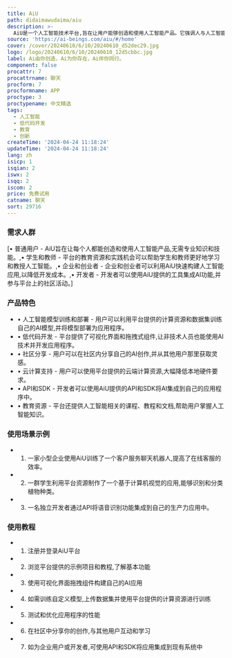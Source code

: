 ```yaml
---
title: AiU
path: didaimawudaima/aiu
description: >-
  AiU是一个人工智能技术平台,旨在让用户能够创造和使用人工智能产品。它强调人与人工智能的互动,将人工智能技术与用户需求相结合。该平台提供了一系列工具和资源,让用户能够根据自己的需求定制和开发人工智能应用。AiU的核心理念是将人工智能的力量回馈给普通用户,并为用户提供无限可能。
source: 'https://ai-beings.com/aiu/#/home'
cover: /cover/20240610/6/10/20240610_d52dec29.jpg
logo: /logo/20240610/6/10/20240610_12d5cbbc.jpg
label: Ai由你创造，Ai为你存在，Ai伴你同行。
component: false
procattr: 7
procattrname: 聊天
procform: 7
procformname: APP
proctype: 3
proctypename: 中文精选
tags:
  - 人工智能
  - 低代码开发
  - 教育
  - 创新
createTime: '2024-04-24 11:18:24'
updateTime: '2024-04-24 11:18:24'
lang: zh
isicp: 1
isqian: 2
iswx: 2
isqq: 2
iscom: 2
price: 免费试用
catname: 聊天
sort: 29716
---
```




### 需求人群
[• 普通用户 - AiU旨在让每个人都能创造和使用人工智能产品,无需专业知识和技能。,• 学生和教师 - 平台的教育资源和实践机会可以帮助学生和教师更好地学习和教授人工智能。,• 企业和创业者 - 企业和创业者可以利用AiU快速构建人工智能应用,以降低开发成本。,• 开发者 - 开发者可以使用AiU提供的工具集成AI功能,并参与平台上的社区活动。]

### 产品特色
* • 人工智能模型训练和部署 - 用户可以利用平台提供的计算资源和数据集训练自己的AI模型,并将模型部署为应用程序。
* • 低代码开发 - 平台提供了可视化界面和拖拽式组件,让非技术人员也能使用AI技术并开发应用程序。
* • 社区分享 - 用户可以在社区内分享自己的AI创作,并从其他用户那里获取灵感。
* • 云计算支持 - 用户可以使用平台提供的云端计算资源,大幅降低本地硬件要求。
* • API和SDK - 开发者可以使用AiU提供的API和SDK将AI集成到自己的应用程序中。
* • 教育资源 - 平台还提供人工智能相关的课程、教程和文档,帮助用户掌握人工智能知识。

### 使用场景示例
* 1. 一家小型企业使用AiU训练了一个客户服务聊天机器人,提高了在线客服的效率。
* 2. 一群学生利用平台资源制作了一个基于计算机视觉的应用,能够识别和分类植物种类。
* 3. 一名独立开发者通过API将语音识别功能集成到自己的生产力应用中。

### 使用教程
* 1. 注册并登录AiU平台
* 2. 浏览平台提供的示例项目和教程,了解基本功能
* 3. 使用可视化界面拖拽组件构建自己的AI应用
* 4. 如需训练自定义模型,上传数据集并使用平台提供的计算资源进行训练
* 5. 测试和优化应用程序的性能
* 6. 在社区中分享你的创作,与其他用户互动和学习
* 7. 如为企业用户或开发者,可使用API和SDK将应用集成到现有系统中

  
